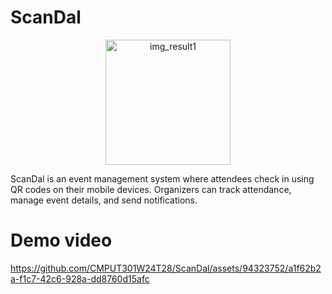 # ScanDal
<p align="center">
  <img src="https://github.com/CMPUT301W24T28/ScanDal/assets/94323752/2be6effc-5a88-4b60-9a18-0ea92fbe8f89" alt="img_result1" width="200">
</p>
ScanDal is an event management system where attendees check in using QR codes on their mobile devices. Organizers can track attendance, manage event details, and send notifications.  

# Demo video
https://github.com/CMPUT301W24T28/ScanDal/assets/94323752/a1f62b2a-f1c7-42c6-928a-dd8760d15afc


